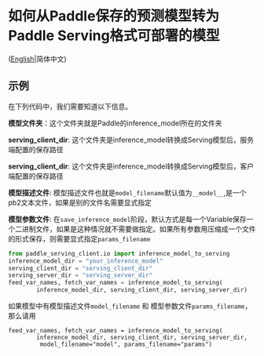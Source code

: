 # 如何从Paddle保存的预测模型转为Paddle Serving格式可部署的模型

([English](./INFERENCE_TO_SERVING.md)|简体中文)

## 示例

在下列代码中，我们需要知道以下信息。

**模型文件夹**：这个文件夹就是Paddle的inference_model所在的文件夹

**serving_client_dir**: 这个文件夹是inference_model转换成Serving模型后，服务端配置的保存路径

**serving_client_dir**: 这个文件夹是inference_model转换成Serving模型后，客户端配置的保存路径

**模型描述文件**: 模型描述文件也就是`model_filename`默认值为`__model__`,是一个pb2文本文件，如果是别的文件名需要显式指定

**模型参数文件**: 在`save_inference_model`阶段，默认方式是每一个Variable保存一个二进制文件，如果是这种情况就不需要做指定。如果所有参数用压缩成一个文件的形式保存，则需要显式指定`params_filename`


``` python
from paddle_serving_client.io import inference_model_to_serving
inference_model_dir = "your_inference_model"
serving_client_dir = "serving_client_dir"
serving_server_dir = "serving_server_dir"
feed_var_names, fetch_var_names = inference_model_to_serving(
		inference_model_dir, serving_client_dir, serving_server_dir)
```
如果模型中有模型描述文件`model_filename` 和 模型参数文件`params_filename`，那么请用
```
feed_var_names, fetch_var_names = inference_model_to_serving(
		inference_model_dir, serving_client_dir, serving_server_dir,
		 model_filename="model", params_filename="params")
```

